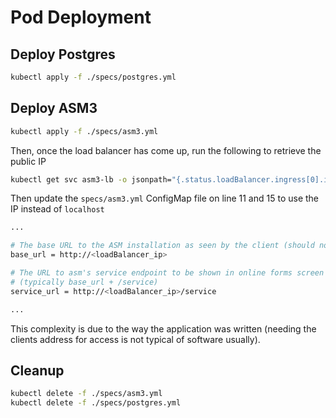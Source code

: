 # Pod Deployment

## Deploy Postgres

```bash
kubectl apply -f ./specs/postgres.yml
```

## Deploy ASM3

```bash
kubectl apply -f ./specs/asm3.yml
```

Then, once the load balancer has come up, run the following to retrieve the public IP

```bash
kubectl get svc asm3-lb -o jsonpath="{.status.loadBalancer.ingress[0].ip}"
```

Then update the `specs/asm3.yml` ConfigMap file on line 11 and 15 to use the IP instead of `localhost`

```bash
...

# The base URL to the ASM installation as seen by the client (should not end with /)
base_url = http://<loadBalancer_ip>

# The URL to asm's service endpoint to be shown in online forms screen
# (typically base_url + /service)
service_url = http://<loadBalancer_ip>/service

...
```

This complexity is due to the way the application was written (needing the clients address for access is not typical of software usually).

## Cleanup

```bash
kubectl delete -f ./specs/asm3.yml
kubectl delete -f ./specs/postgres.yml
```